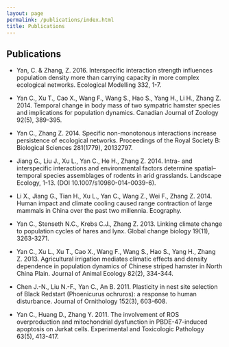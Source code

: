 ```yaml
---
layout: page
permalink: /publications/index.html
title: Publications
---
```

## Publications
  - Yan, C. & Zhang, Z. 2016. Interspecific interaction strength influences population density more than carrying capacity in more complex ecological networks. Ecological Modelling 332, 1-7.
  
  - Yan C., Xu T., Cao X., Wang F., Wang S., Hao S., Yang H., Li H., Zhang Z. 2014. Temporal change in body mass of two sympatric hamster species and implications for population dynamics. Canadian Journal of Zoology 92(5), 389-395.
  
  - Yan C., Zhang Z. 2014. Specific non-monotonous interactions increase persistence of ecological networks. Proceedings of the Royal Society B: Biological Sciences 281(1779), 20132797.

  - Jiang G., Liu J., Xu L., Yan C., He H., Zhang Z. 2014. Intra- and interspecific interactions and environmental factors determine spatial–temporal species assemblages of rodents in arid grasslands. Landscape Ecology, 1-13. (DOI 10.1007/s10980-014-0039-6).

  - Li X., Jiang G., Tian H., Xu L., Yan C., Wang Z., Wei F., Zhang Z. 2014. Human impact and climate cooling caused range contraction of large mammals in China over the past two millennia. Ecography.

  - Yan C., Stenseth N.C., Krebs C.J., Zhang Z. 2013. Linking climate change to population cycles of hares and lynx. Global change biology 19(11), 3263-3271.

  - Yan C., Xu L., Xu T., Cao X., Wang F., Wang S., Hao S., Yang H., Zhang Z. 2013. Agricultural irrigation mediates climatic effects and density dependence in population dynamics of Chinese striped hamster in North China Plain. Journal of Animal Ecology 82(2), 334-344.

  - Chen J.-N., Liu N.-F., Yan C., An B. 2011. Plasticity in nest site selection of Black Redstart (Phoenicurus ochruros): a response to human disturbance. Journal of Ornithology 152(3), 603-608.

  - Yan C., Huang D., Zhang Y. 2011. The involvement of ROS overproduction and mitochondrial dysfunction in PBDE-47-induced apoptosis on Jurkat cells. Experimental and Toxicologic Pathology 63(5), 413-417.

